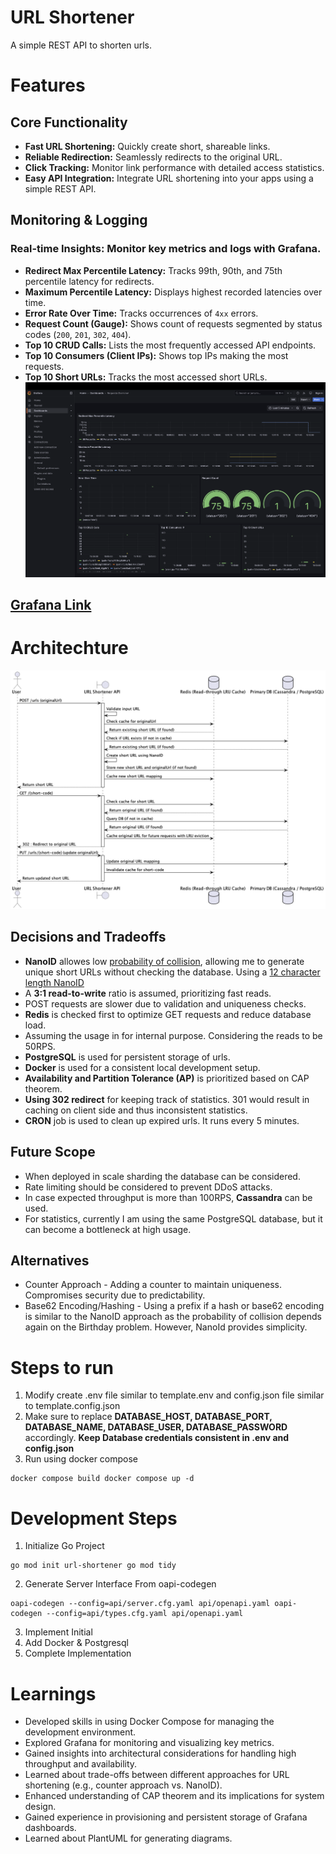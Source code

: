 # URL Shortener
A simple REST API to shorten urls. 

# Features

## Core Functionality

* **Fast URL Shortening:** Quickly create short, shareable links.
* **Reliable Redirection:** Seamlessly redirects to the original URL.
* **Click Tracking:** Monitor link performance with detailed access statistics.
* **Easy API Integration:**  Integrate URL shortening into your apps using a simple REST API.

## Monitoring & Logging

### **Real-time Insights:**  Monitor key metrics and logs with Grafana.
* **Redirect Max Percentile Latency:** Tracks 99th, 90th, and 75th percentile latency for redirects.  
* **Maximum Percentile Latency:** Displays highest recorded latencies over time.  
* **Error Rate Over Time:** Tracks occurrences of `4xx` errors.  
* **Request Count (Gauge):** Shows count of requests segmented by status codes (`200`, `201`, `302`, `404`).  
* **Top 10 CRUD Calls:** Lists the most frequently accessed API endpoints.  
* **Top 10 Consumers (Client IPs):** Shows top IPs making the most requests.  
* **Top 10 Short URLs:** Tracks the most accessed short URLs.  
![Grafana Dashboard](out/ui/grafana.png)

## [Grafana Link](http://localhost:3000)

# Architechture
![URL Shortener Architecture](out/architechture/url-shortener/url-shortener.png)


## Decisions and Tradeoffs
* **NanoID** allowes low [probability of collision](https://en.wikipedia.org/wiki/Birthday_problem), allowing me to generate unique short URLs without checking the database. Using a [12 character length NanoID](https://alex7kom.github.io/nano-nanoid-cc/?alphabet=_-0123456789ABCDEFGHIJKLMNOPQRSTUVWXYZabcdefghijklmnopqrstuvwxyz&size=12&speed=25&speedUnit=second)
* A **3:1 read-to-write** ratio is assumed, prioritizing fast reads.
* POST requests are slower due to validation and uniqueness checks.
* **Redis** is checked first to optimize GET requests and reduce database load.
* Assuming the usage in for internal purpose. Considering the reads to be 50RPS.
* **PostgreSQL** is used for persistent storage of urls.
* **Docker** is used for a consistent local development setup.
* **Availability and Partition Tolerance (AP)** is prioritized based on CAP theorem.
* **Using 302 redirect** for keeping track of statistics. 301 would result in caching on client side and thus inconsistent statistics.
* **CRON** job is used to clean up expired urls. It runs every 5 minutes.

## Future Scope
* When deployed in scale sharding the database can be considered. 
* Rate limiting should be considered to prevent DDoS attacks. 
* In case expected throughput is more than 100RPS, **Cassandra** can be used.
* For statistics, currently I am using the same PostgreSQL database, but it can become a bottleneck at high usage. 

## Alternatives
* Counter Approach - Adding a counter to maintain uniqueness. Compromises security due to predictability.
* Base62 Encoding/Hashing - Using a prefix if a hash or base62 encoding is similar to the NanoID approach as the probability of collision depends again on the Birthday problem. However, NanoId provides simplicity.

# Steps to run

1. Modify create .env file similar to template.env and config.json file similar to template.config.json
2. Make sure to replace **DATABASE_HOST, DATABASE_PORT, DATABASE_NAME, DATABASE_USER, DATABASE_PASSWORD** accordingly. **Keep Database credentials consistent in .env and config.json**
3. Run using docker compose
```
docker compose build docker compose up -d
```
# Development Steps
1. Initialize Go Project
```
go mod init url-shortener go mod tidy

```
2. Generate Server Interface From oapi-codegen
```
oapi-codegen --config=api/server.cfg.yaml api/openapi.yaml oapi-codegen --config=api/types.cfg.yaml api/openapi.yaml
```
3. Implement Initial
4. Add Docker & Postgresql
5. Complete Implementation

# Learnings
* Developed skills in using Docker Compose for managing the development environment.
* Explored Grafana for monitoring and visualizing key metrics.
* Gained insights into architectural considerations for handling high throughput and availability.
* Learned about trade-offs between different approaches for URL shortening (e.g., counter approach vs. NanoID).
* Enhanced understanding of CAP theorem and its implications for system design.
* Gained experience in provisioning and persistent storage of Grafana dashboards.
* Learned about PlantUML for generating diagrams.